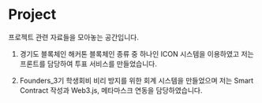 # Project
프로젝트 관련 자료들을 모아놓는 공간입니다.

1. 경기도 블록체인 해커톤
블록체인 종류 중 하나인 ICON 시스템을 이용하였고 저는 프론트를 담당하여 투표 서비스를 만들었습니다. 

2. Founders_3기
학생회비 비리 방지를 위한 회계 시스템을 만들었으며 저는 Smart Contract 작성과 Web3.js, 메타마스크 연동을 담당하였습니다.
